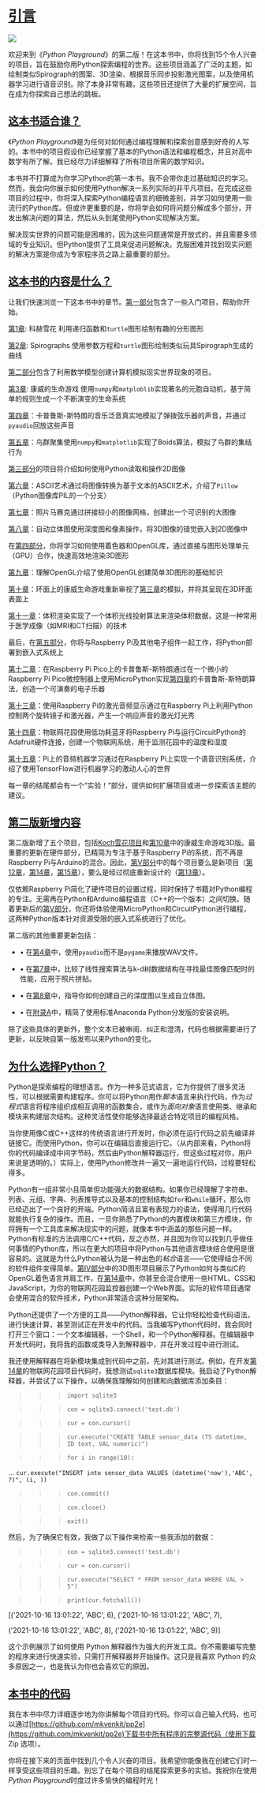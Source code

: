 # [引言](nsp-venkitachalam503045-0008.xhtml#rintro)

![](images/nsp-venkitachalam503045-circle-image.jpg)

欢迎来到《*Python Playground*》的第二版！在这本书中，你将找到15个令人兴奋的项目，旨在鼓励你用Python探索编程的世界。这些项目涵盖了广泛的主题，如绘制类似Spirograph的图案、3D渲染、根据音乐同步投影激光图案，以及使用机器学习进行语音识别。除了本身非常有趣，这些项目还提供了大量的扩展空间，旨在成为你探索自己想法的跳板。

## [这本书适合谁？](nsp-venkitachalam503045-0008.xhtml#rahintro01)

《*Python Playground*》是为任何对如何通过编程理解和探索创意感到好奇的人写的。本书中的项目假设你已经掌握了基本的Python语法和编程概念，并且对高中数学有所了解。我已经尽力详细解释了所有项目所需的数学知识。

本书并不打算成为你学习Python的第一本书。我不会带你走过基础知识的学习。然而，我会向你展示如何使用Python解决一系列实际的非平凡项目。在完成这些项目的过程中，你将深入探索Python编程语言的细微差别，并学习如何使用一些流行的Python库。但或许更重要的是，你将学会如何将问题分解成多个部分，开发出解决问题的算法，然后从头到尾使用Python实现解决方案。

解决现实世界的问题可能是困难的，因为这些问题通常是开放式的，并且需要多领域的专业知识。但Python提供了工具来促进问题解决。克服困难并找到现实问题的解决方案是你成为专家程序员之路上最重要的部分。

## [这本书的内容是什么？](nsp-venkitachalam503045-0008.xhtml#rahintro02)

让我们快速浏览一下这本书中的章节。[第一部分](nsp-venkitachalam503045-0011.xhtml#pt01)包含了一些入门项目，帮助你开始。

[第1章](nsp-venkitachalam503045-0012.xhtml#ch01): 科赫雪花 利用递归函数和`turtle`图形绘制有趣的分形图形

[第2章](nsp-venkitachalam503045-0013.xhtml#ch02): Spirographs 使用参数方程和`turtle`图形绘制类似玩具Spirograph生成的曲线

[第二部分](nsp-venkitachalam503045-0014.xhtml#pt02)包含了利用数学模型创建计算机模拟现实世界现象的项目。

[第3章](nsp-venkitachalam503045-0015.xhtml#ch03): 康威的生命游戏 使用`numpy`和`matploblib`实现著名的元胞自动机，基于简单的规则生成一个不断演变的生命系统

[第四章](nsp-venkitachalam503045-0016.xhtml#ch04)：卡普鲁斯-斯特朗的音乐泛音真实地模拟了弹拨弦乐器的声音，并通过`pyaudio`回放这些声音

[第五章](nsp-venkitachalam503045-0017.xhtml#ch05)：鸟群聚集使用`numpy`和`matplotlib`实现了Boids算法，模拟了鸟群的集结行为

[第三部分](nsp-venkitachalam503045-0018.xhtml#pt03)的项目将介绍如何使用Python读取和操作2D图像

[第六章](nsp-venkitachalam503045-0019.xhtml#ch06)：ASCII艺术通过将图像转换为基于文本的ASCII艺术，介绍了`Pillow`（Python图像库PIL的一个分支）

[第七章](nsp-venkitachalam503045-0020.xhtml#ch07)：照片马赛克通过拼接较小的图像网格，创建出一个可识别的大图像

[第八章](nsp-venkitachalam503045-0021.xhtml#ch08)：自动立体图使用深度图和像素操作，将3D图像的错觉嵌入到2D图像中

在[第四部分](nsp-venkitachalam503045-0022.xhtml#pt04)，你将学习如何使用着色器和OpenGL库，通过直接与图形处理单元（GPU）合作，快速高效地渲染3D图形

[第九章](nsp-venkitachalam503045-0023.xhtml#ch09)：理解OpenGL介绍了使用OpenGL创建简单3D图形的基础知识

[第十章](nsp-venkitachalam503045-0024.xhtml#ch10)：环面上的康威生命游戏重新审视了[第三章](nsp-venkitachalam503045-0015.xhtml#ch03)的模拟，并将其呈现在3D环面表面上

[第十一章](nsp-venkitachalam503045-0025.xhtml#ch11)：体积渲染实现了一个体积光线投射算法来渲染体积数据，这是一种常用于医学成像（如MRI和CT扫描）的技术

最后，在[第五部分](nsp-venkitachalam503045-0026.xhtml#pt05)，你将与Raspberry Pi及其他电子组件一起工作，将Python部署到嵌入式系统上

[第十二章](nsp-venkitachalam503045-0027.xhtml#ch12)：在Raspberry Pi Pico上的卡普鲁斯-斯特朗通过在一个微小的Raspberry Pi Pico微控制器上使用MicroPython实现[第四章](nsp-venkitachalam503045-0016.xhtml#ch04)的卡普鲁斯-斯特朗算法，创造一个可演奏的电子乐器

[第十三章](nsp-venkitachalam503045-0028.xhtml#ch13)：使用Raspberry Pi的激光音频显示通过在Raspberry Pi上利用Python控制两个旋转镜子和激光器，产生一个响应声音的激光灯光秀

[第十四章](nsp-venkitachalam503045-0029.xhtml#ch14)：物联网花园使用低功耗蓝牙将Raspberry Pi与运行CircuitPython的Adafruit硬件连接，创建一个物联网系统，用于监测花园中的温度和湿度

[第十五章](nsp-venkitachalam503045-0030.xhtml#ch15)：Pi上的音频机器学习通过在Raspberry Pi上实现一个语音识别系统，介绍了使用TensorFlow进行机器学习的激动人心的世界

每一章的结尾都会有一个“实验！”部分，提供如何扩展项目或进一步探索该主题的建议。

## [第二版新增内容](nsp-venkitachalam503045-0008.xhtml#rahintro03)

第二版新增了五个项目，包括[Koch雪花项目](nsp-venkitachalam503045-0012.xhtml#ch01)和[第10章](nsp-venkitachalam503045-0024.xhtml#ch10)中的康威生命游戏3D版。最重要的更新在硬件部分，已精简为专注于基于Raspberry Pi的系统，而不再是Raspberry Pi与Arduino的混合。因此，[第V部分](nsp-venkitachalam503045-0026.xhtml#pt05)中的每个项目要么是新项目（[第12章](nsp-venkitachalam503045-0027.xhtml#ch12)，[第14章](nsp-venkitachalam503045-0029.xhtml#ch14)，[第15章](nsp-venkitachalam503045-0030.xhtml#ch15)），要么是经过彻底重新设计的（[第13章](nsp-venkitachalam503045-0028.xhtml#ch13)）。

仅依赖Raspberry Pi简化了硬件项目的设置过程，同时保持了书籍对Python编程的专注。无需再在Python和Arduino编程语言（C++的一个版本）之间切换。随着更新后的[第V部分](nsp-venkitachalam503045-0026.xhtml#pt05)，你还将体验使用MicroPython和CircuitPython进行编程，这两种Python版本针对资源受限的嵌入式系统进行了优化。

第二版的其他重要更新包括：

+   • 在[第4章](nsp-venkitachalam503045-0016.xhtml#ch04)中，使用`pyaudio`而不是`pygame`来播放WAV文件。

+   • 在[第7章](nsp-venkitachalam503045-0020.xhtml#ch07)中，比较了线性搜索算法与k-d树数据结构在寻找最佳图像匹配时的性能，应用于照片拼贴。

+   • 在[第8章](nsp-venkitachalam503045-0021.xhtml#ch08)中，指导你如何创建自己的深度图以生成自立体图。

+   • 在[附录A](nsp-venkitachalam503045-0031.xhtml#appa)中，精简了使用标准Anaconda Python分发版的安装说明。

除了这些具体的更新外，整个文本已被审阅、纠正和澄清，代码也根据需要进行了更新，以反映自第一版发布以来Python的变化。

## [为什么选择Python？](nsp-venkitachalam503045-0008.xhtml#rahintro04)

Python是探索编程的理想语言。作为一种多范式语言，它为你提供了很多灵活性，可以根据需要构建程序。你可以将Python用作*脚本*语言来执行代码，作为*过程式*语言将程序组织成相互调用的函数集合，或作为*面向对象*语言使用类、继承和模块来构建层次结构。这种灵活性使你能够选择最适合特定项目的编程风格。

当你使用像C或C++这样的传统语言进行开发时，你必须在运行代码之前先编译并链接它。而使用Python，你可以在编辑后直接运行它。（从内部来看，Python将你的代码编译成中间字节码，然后由Python解释器运行，但这些过程对你，用户来说是透明的。）实际上，使用Python修改并一遍又一遍地运行代码，过程要轻松得多。

Python有一组非常小且简单但功能强大的数据结构。如果你已经理解了字符串、列表、元组、字典、列表推导式以及基本的控制结构如`for`和`while`循环，那么你已经迈出了一个良好的开端。Python简洁且富有表现力的语法，使得用几行代码就能执行复杂的操作。而且，一旦你熟悉了Python的内置模块和第三方模块，你将拥有一个工具库来解决现实中的问题，就像本书中涵盖的那些问题一样。Python有标准的方法调用C/C++代码，反之亦然，并且因为你可以找到几乎做任何事情的Python库，所以在更大的项目中将Python与其他语言模块结合使用是很容易的。这就是为什么Python被认为是一种出色的*粘合*语言——它使得结合不同的软件组件变得简单。[第IV部分](nsp-venkitachalam503045-0022.xhtml#pt04)中的3D图形项目展示了Python如何与类似C的OpenGL着色语言并肩工作，在[第14章](nsp-venkitachalam503045-0029.xhtml#ch14)中，你甚至会混合使用一些HTML、CSS和JavaScript，为你的物联网花园监控器创建一个Web界面。实际的软件项目通常会使用混合的软件技术，Python非常适合这种分层架构。

Python还提供了一个方便的工具——Python解释器。它让你轻松检查代码语法，进行快速计算，甚至测试正在开发中的代码。当我编写Python代码时，我会同时打开三个窗口：一个文本编辑器，一个Shell，和一个Python解释器。在编辑器中开发代码时，我将我的函数或类导入到解释器中，并在开发过程中进行测试。

我还使用解释器在将新模块集成到代码中之前，先对其进行测试。例如，在开发[第14章](nsp-venkitachalam503045-0029.xhtml#ch14)的物联网花园项目代码时，我想测试`sqlite3`数据库模块。我启动了Python解释器，并尝试了以下操作，以确保我理解如何创建和向数据库添加条目：

>>> `import sqlite3`

>>> `con = sqlite3.connect('test.db')`

>>> `cur = con.cursor()`

>>> `cur.execute("CREATE TABLE sensor_data (TS datetime, ID text, VAL numeric)")`

>>> `for i in range(10):`

...   `cur.execute("INSERT into sensor_data VALUES (datetime('now'),'ABC',  ?)", (i, ))`

>>> `con.commit()`

>>> `con.close()`

>>> `exit()`

然后，为了确保它有效，我做了以下操作来检索一些我添加的数据：

>>> `con = sqlite3.connect('test.db')`

>>> `cur = con.cursor()`

>>> `cur.execute("SELECT * FROM sensor_data WHERE VAL > 5")`

>>> `print(cur.fetchall())`

[('2021-10-16 13:01:22', 'ABC', 6), ('2021-10-16 13:01:22', 'ABC', 7),

('2021-10-16 13:01:22', 'ABC', 8), ('2021-10-16 13:01:22', 'ABC', 9)]

这个示例展示了如何使用 Python 解释器作为强大的开发工具。你不需要编写完整的程序来进行快速实验，只需打开解释器并开始操作。这只是我喜欢 Python 的众多原因之一，也是我认为你也会喜欢它的原因。

## [本书中的代码](nsp-venkitachalam503045-0008.xhtml#rahintro05)

我在本书中尽力详细逐步地为你讲解每个项目的代码。你可以自己输入代码，也可以通过[https://github.com/mkvenkit/pp2e](https://github.com/mkvenkit/pp2e)下载书中所有程序的完整源代码（使用下载 Zip 选项）。

你将在接下来的页面中找到几个令人兴奋的项目。我希望你能像我在创建它们时一样享受这些项目的乐趣。别忘了在每个项目的结尾探索更多的实验。我祝你在使用*Python Playground*时度过许多愉快的编程时光！
